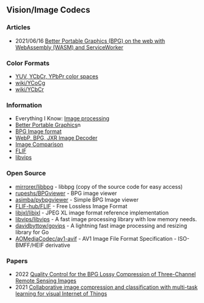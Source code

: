 ## Vision/Image Codecs



### Articles
- 2021/06/16 [Better Portable Graphics (BPG) on the web with WebAssembly (WASM) and ServiceWorker](https://sequentialread.com/better-portable-graphics-bpg-on-the-web-with-webassembly-wasm-and-serviceworker/)



### Color Formats
- [YUV, YCbCr, YPbPr color spaces](https://discoverybiz.net/enu0/faq/faq_YUV_YCbCr_YPbPr.html)
- [wiki/YCoCg](https://en.wikipedia.org/wiki/YCoCg)
- [wiki/YCbCr](https://en.wikipedia.org/wiki/YCbCr)


### Information
- Everything I Know: [Image processing](https://wiki.nikiv.dev/computer-graphics/image-processing)
- [Better Portable Graphics](https://en.wikipedia.org/wiki/Better_Portable_Graphics)n
- [BPG Image format](https://bellard.org/bpg/)
- [WebP, BPG, JXR Image Decoder](https://speedtesting.herokuapp.com/imagedecoder/)
- [Image Comparison](https://xooyoozoo.github.io/yolo-octo-bugfixes/)
- [FLIF](http://flif.info/)
- [libvips](https://www.libvips.org/)


### Open Source
- [mirrorer/libbpg](https://github.com/mirrorer/libbpg) - libbpg (copy of the source code for easy access)
- [rupeshs/BPGviewer](https://github.com/rupeshs/BPGviewer) - BPG image viewer
- [asimba/pybpgviewer](https://github.com/asimba/pybpgviewer) - Simple BPG Image viewer
- [FLIF-hub/FLIF](https://github.com/FLIF-hub/FLIF) - Free Lossless Image Format
- [libjxl/libjxl](https://github.com/libjxl/libjxl) - JPEG XL image format reference implementation
- [libvips/libvips](https://github.com/libvips/libvips) - A fast image processing library with low memory needs.
- [davidbyttow/govips](https://github.com/davidbyttow/govips) - A lightning fast image processing and resizing library for Go
- [AOMediaCodec/av1-avif](https://github.com/AOMediaCodec/av1-avif) - AV1 Image File Format Specification - ISO-BMFF/HEIF derivative



### Papers
- 2022 [Quality Control for the BPG Lossy Compression of Three-Channel Remote Sensing Images](https://mdpi-res.com/d_attachment/remotesensing/remotesensing-14-01824/article_deploy/remotesensing-14-01824-v2.pdf)
- 2021 [Collaborative image compression and classification with multi-task learning for visual Internet of Things](https://reader.elsevier.com/reader/sd/pii/S1000936121003654)
